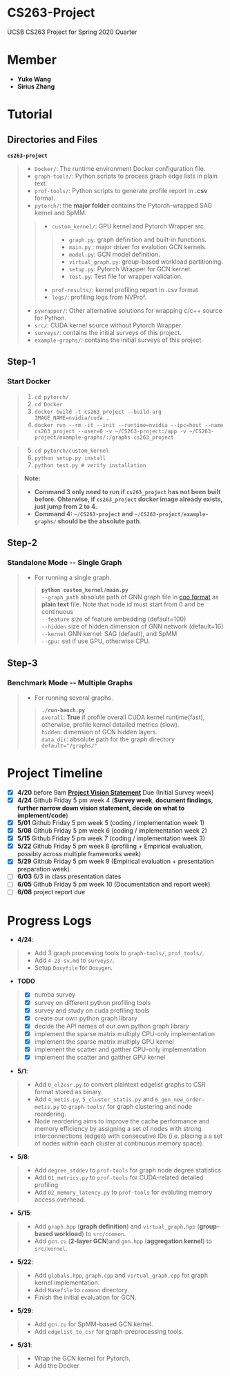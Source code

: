# CS263-Project
UCSB CS263 Project for Spring 2020 Quarter

# Member
* **Yuke Wang**
* **Sirius Zhang**

# Tutorial
## Directories and Files
**```cs263-project```**
> + ```Docker/```: The runtime environment Docker configuration file. <br>
> + ```graph-tools/```: Python scripts to process graph edge lists in plain text. <br>
> + ```prof-tools/```: Python scripts to generate profile report in **.csv** format. <br>
> + ```pytorch/```: the **major folder** contains the Pytorch-wrapped SAG kernel and SpMM.<br>
>> + ```custom_kernel/```: GPU kernel and Pytorch Wrapper src.
>>> + ```graph.py```:  graph definition and built-in functions.
>>> + ```main.py``` :  major driver for evalution GCN kernels.
>>> + ```model.py```:  GCN model definition.
>>> + ```virtual_graph.py```: group-based workload partitioning.
>>> + ```setup.py```: Pytorch Wrapper for GCN kernel.
>>> + ```test.py```: Test file for wrapper validation.
>> + ```prof-results/```: kernel profiling report in .csv format
>> + ```logs/```: profiling logs from NVProf.
> + ```pywrapper/```: Other alternative solutions for wrapping c/c++ source for Python.<br>
> + ```src/```: CUDA kernel source without Pytorch Wrapper. <br>
> + ```surveys/```: contains the initial surveys of this project. <br>
> + ```example-graphs/```: contains the initial surveys of this project. <br>


## Step-1
### Start Docker
> 1. ```cd pytorch/``` <br> 
> 2. ```cd Docker``` <br>
> 3. ```docker build -t cs263_project --build-arg IMAGE_NAME=nvidia/cuda . ```  <br>
> 4. ```docker run --rm -it --init --runtime=nvidia --ipc=host --name cs263_project --user=0 -v ~/CS263-project:/app -v ~/CS263-project/example-graphs/:/graphs cs263_project``` <br>
<!-- >> + ```docker run --rm -it --init --runtime=nvidia --ipc=host --name cs263_project --user=0 -v ~/cs263-sirius:/app -v ~/cs263-sirius/example-graphs:/graphs cs263_project``` <br> -->
> 5. ```cd pytorch/custom_kernel``` <br>
> 6. ```python setup.py install``` <br>
> 7. ```python test.py # verify installation``` <br>

> **Note:** 
> + **Command 3 only need to run if ```cs263_project``` has not been built before. Ohterwise, if ```cs263_project``` docker image already exists, just jump from 2 to 4.**
> + **Command 4: ```~/CS263-project``` and ```~/CS263-project/example-graphs/``` should be the absolute path**.

## Step-2
### Standalone Mode -- Single Graph 
> * For running a single graph.
>> **```python custom_kernel/main.py```** <br>
>> ```--graph_path``` absolute path of GNN graph file in [coo format](https://scipy-lectures.org/advanced/scipy_sparse/coo_matrix.html) as **plain text** file. Note that node id must start from 0 and be continuous<br>
>> ```--feature``` size of feature embedding (default=100)<br>
>> ```--hidden``` size of hidden dimension of GNN network (default=16) <br>
>> ```--kernel``` GNN kernel: SAG (default), and SpMM <br>
>> ```--gpu:``` set if use GPU, otherwise CPU.

## Step-3
### Benchmark Mode -- Multiple Graphs 
> * For running several graphs.
>>  **```./run-bench.py```** <br>
>>  ```overall```: **True** if profile overall CUDA kernel runtime(fast), otherwise, profile kernel detailed metrics (slow). <br>
>> ```hidden```: dimension of GCN hidden layers.<br>
>> ```data_dir```: absolute path for the graph directory ```default="/graphs/"```

# Project Timeline 
- [x] **4/20** before 9am **[Project Vision Statement](https://docs.google.com/document/d/18AirkZSKz2w8TKl34t-w3aCTzGhYfbj87K1c0o_LhVQ/edit?usp=sharing)** Due (Initial Survey week)
- [x] **4/24** Github Friday 5 pm week 4 (**Survey week**, **document findings**, **further narrow down vision statement, decide on what to implement/code**)
- [x] **5/01**  Github Friday 5 pm week 5 (coding / implementation week 1)
- [x] **5/08**  Github Friday 5 pm week 6 (coding / implementation week 2)
- [x] **5/15** Github Friday 5 pm week 7 (coding / implementation week 3)
- [x] **5/22** Github Friday 5 pm week 8 (profiling + Empirical evaluation, possibly across multiple frameworks week)
- [x] **5/29** Github Friday 5 pm week 9 (Empirical evaluation + presentation preparation week)
- [ ] **6/03**  6/3 in class presentation dates
- [ ] **6/05**  Github Friday 5 pm week 10 (Documentation and report week)
- [ ] **6/08**  project report due

# Progress Logs
* **4/24**: 
> + Add 3 graph processing tools to `graph-tools/`, `prof_tools/`. 
> + Add `4-23-sv.md` to `surveys/`. 
> + Setup `Doxyfile` for `Doxygen`.

* **TODO**
> - [x] numba survey
> - [x] survey on different python profiling tools
> - [x] survey and study on cuda profiling tools
> - [x] create our own python graph library
> - [x] decide the API names of our own python graph library
> - [x] implement the sparse matrix multiply CPU-only implementation
> - [x] implement the sparse matrix multiply GPU kernel
> - [x] implement the scatter and gatther CPU-only implementation
> - [x] implement the scatter and gatther GPU kernel

* **5/1**:
> + Add `0_el2csr.py` to convert plaintext edgelist graphs to CSR format stored as binary.
> + Add `4_metis.py`, `5_cluster_statis.py` and `6_gen_new_order-metis.py` to `graph-tools/` for graph clustering and node reordering. 
> + Node reordering aims to improve the cache performance and memory efficiency by assigning a set of nodes with strong interconnections (edges) with consecutive IDs (i.e. placing a a set of nodes within each cluster at continuous memory space).  

* **5/8**:
> + Add `degree_stddev` to `prof-tools` for graph node degree statistics
> + Add `01_metrics.py` to `prof-tools` for CUDA-related detailed profiling
> + Add `02_memory_latency.py` to `prof-tools` for evaluting memory access overhead.

* **5/15**:
> + Add `graph.hpp` (**graph definition**) and `virtual_graph.hpp` (**group-based workload**) to `src/common`.
> + Add `gcn.cu` (**2-layer GCN**)and `gnn.hpp` (**aggregation kernel**) to `src/kernel`. 

* **5/22**:
> + Add `globals.hpp`, `graph.cpp` and `virtual_graph.cpp` for graph kernel implementation.
> + Add `Makefile` to `common` directory.
> + Finish the initial evaluation for GCN.

* **5/29**:
> + Add `gcn.cu` for SpMM-based GCN kernel.
> + Add `edgelist_to_csr` for graph-preprocessing tools.

* **5/31**:
> + Wrap the GCN kernel for Pytorch.
> + Add the Docker